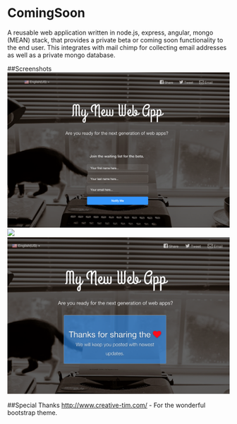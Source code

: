 # ComingSoon
A reusable web application written in node.js, express, angular, mongo (MEAN) stack, that provides a
private beta or coming soon functionality to the end user. This integrates with mail chimp for
collecting email addresses as well as a private mongo database.

##Screenshots
<img src="screenshots/home.png"/><br/>
<img src="screenshots/erorr.png"/><br/>
<img src="screenshots/success.png"/><br/>

##Special Thanks
http://www.creative-tim.com/ - For the wonderful bootstrap theme.
